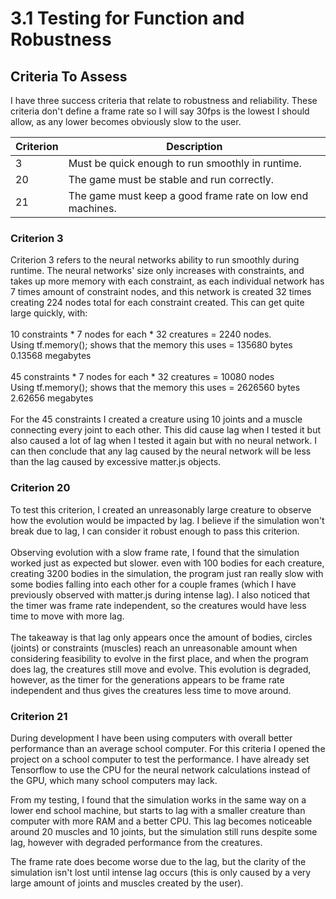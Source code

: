 # 3.1 Testing for Function and Robustness

## Criteria To Assess

I have three success criteria that relate to robustness and reliability. These criteria don't define a frame rate so I will say 30fps is the lowest I should allow, as any lower becomes obviously slow to the user.

| Criterion | Description                                               |
| --------- | --------------------------------------------------------- |
| 3         | Must be quick enough to run smoothly in runtime.          |
| 20        | The game must be stable and run correctly.                |
| 21        | The game must keep a good frame rate on low end machines. |

### Criterion 3

Criterion 3 refers to the neural networks ability to run smoothly during runtime. The neural networks' size only increases with constraints, and takes up more memory with each constraint, as each individual network has 7 times amount of constraint nodes, and this network is created 32 times creating 224 nodes total for each constraint created. This can get quite large quickly, with: \
\
10 constraints \* 7 nodes for each \* 32 creatures = 2240 nodes.\
Using tf.memory(); shows that the memory this uses = 135680 bytes 0.13568 megabytes\
\
45 constraints \* 7 nodes for each \* 32 creatures = 10080 nodes\
Using tf.memory(); shows that the memory this uses = 2626560 bytes 2.62656 megabytes\
\
For the 45 constraints I created a creature using 10 joints and a muscle connecting every joint to each other. This did cause lag when I tested it but also caused a lot of lag when I tested it again but with no neural network. I can then conclude that any lag caused by the neural network will be less than the lag caused by excessive matter.js objects.

### Criterion 20

To test this criterion, I created an unreasonably large creature to observe how the evolution would be impacted by lag. I believe if the simulation won't break due to lag, I can consider it robust enough to pass this criterion.\
\
Observing evolution with a slow frame rate, I found that the simulation worked just as expected but  slower. even with 100 bodies for each creature, creating 3200 bodies in the simulation, the program just ran really slow with some bodies falling into each other for a couple frames (which I have previously observed with matter.js during intense lag). I also noticed that the timer was frame rate independent, so the creatures would have less time to move with more lag.\
\
The takeaway is that lag only appears once the amount of bodies, circles (joints) or constraints (muscles) reach an unreasonable amount when considering feasibility to evolve in the first place, and when the program does lag, the creatures still move and evolve. This evolution is degraded, however, as the timer for the generations appears to be frame rate independent and thus gives the creatures less time to move around.

### Criterion 21

During development I have been using computers with overall better performance than an average school computer. For this criteria I opened the project on a school computer to test the performance. I have already set Tensorflow to use the CPU for the neural network calculations instead of the GPU, which many school computers may lack.

From my testing, I found that the simulation works in the same way on a lower end school machine, but starts to lag with a smaller creature than computer with more RAM and a better CPU. This lag becomes noticeable around 20 muscles and 10 joints, but the simulation still runs despite some lag, however with degraded performance from the creatures.

The frame rate does become worse due to the lag, but the clarity of the simulation isn't lost until intense lag occurs (this is only caused by a very large amount of joints and muscles created by the user).
